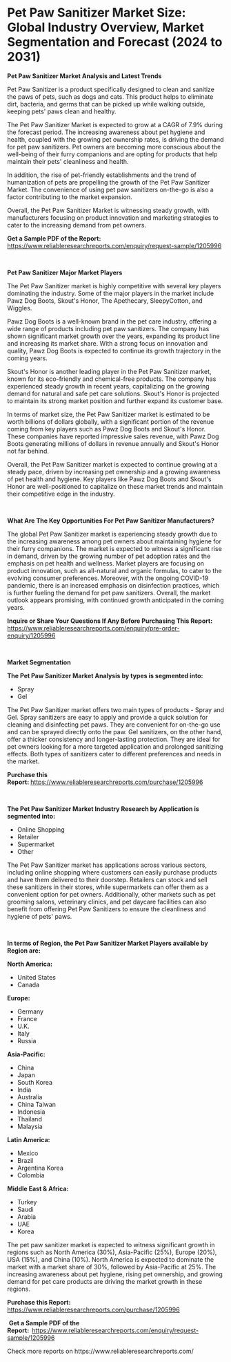 <p><h1>Pet Paw Sanitizer Market Size: Global Industry Overview, Market Segmentation and Forecast (2024 to 2031)</h1></p><p><strong>Pet Paw Sanitizer Market Analysis and Latest Trends</strong></p>
<p><p>Pet Paw Sanitizer is a product specifically designed to clean and sanitize the paws of pets, such as dogs and cats. This product helps to eliminate dirt, bacteria, and germs that can be picked up while walking outside, keeping pets' paws clean and healthy.</p><p>The Pet Paw Sanitizer Market is expected to grow at a CAGR of 7.9% during the forecast period. The increasing awareness about pet hygiene and health, coupled with the growing pet ownership rates, is driving the demand for pet paw sanitizers. Pet owners are becoming more conscious about the well-being of their furry companions and are opting for products that help maintain their pets' cleanliness and health.</p><p>In addition, the rise of pet-friendly establishments and the trend of humanization of pets are propelling the growth of the Pet Paw Sanitizer Market. The convenience of using pet paw sanitizers on-the-go is also a factor contributing to the market expansion.</p><p>Overall, the Pet Paw Sanitizer Market is witnessing steady growth, with manufacturers focusing on product innovation and marketing strategies to cater to the increasing demand from pet owners.</p></p>
<p><strong>Get a Sample PDF of the Report:&nbsp;</strong> <a href="https://www.reliableresearchreports.com/enquiry/request-sample/1205996">https://www.reliableresearchreports.com/enquiry/request-sample/1205996</a></p>
<p>&nbsp;</p>
<p><strong>Pet Paw Sanitizer Major Market Players</strong></p>
<p><p>The Pet Paw Sanitizer market is highly competitive with several key players dominating the industry. Some of the major players in the market include Pawz Dog Boots, Skout's Honor, The Apethecary, SleepyCotton, and Wiggles.</p><p>Pawz Dog Boots is a well-known brand in the pet care industry, offering a wide range of products including pet paw sanitizers. The company has shown significant market growth over the years, expanding its product line and increasing its market share. With a strong focus on innovation and quality, Pawz Dog Boots is expected to continue its growth trajectory in the coming years.</p><p>Skout's Honor is another leading player in the Pet Paw Sanitizer market, known for its eco-friendly and chemical-free products. The company has experienced steady growth in recent years, capitalizing on the growing demand for natural and safe pet care solutions. Skout's Honor is projected to maintain its strong market position and further expand its customer base.</p><p>In terms of market size, the Pet Paw Sanitizer market is estimated to be worth billions of dollars globally, with a significant portion of the revenue coming from key players such as Pawz Dog Boots and Skout's Honor. These companies have reported impressive sales revenue, with Pawz Dog Boots generating millions of dollars in revenue annually and Skout's Honor not far behind.</p><p>Overall, the Pet Paw Sanitizer market is expected to continue growing at a steady pace, driven by increasing pet ownership and a growing awareness of pet health and hygiene. Key players like Pawz Dog Boots and Skout's Honor are well-positioned to capitalize on these market trends and maintain their competitive edge in the industry.</p></p>
<p>&nbsp;</p>
<p><strong>What Are The Key Opportunities For Pet Paw Sanitizer Manufacturers?</strong></p>
<p><p>The global Pet Paw Sanitizer market is experiencing steady growth due to the increasing awareness among pet owners about maintaining hygiene for their furry companions. The market is expected to witness a significant rise in demand, driven by the growing number of pet adoption rates and the emphasis on pet health and wellness. Market players are focusing on product innovation, such as all-natural and organic formulas, to cater to the evolving consumer preferences. Moreover, with the ongoing COVID-19 pandemic, there is an increased emphasis on disinfection practices, which is further fueling the demand for pet paw sanitizers. Overall, the market outlook appears promising, with continued growth anticipated in the coming years.</p></p>
<p><strong>Inquire or Share Your Questions If Any Before Purchasing This Report:</strong> <a href="https://www.reliableresearchreports.com/enquiry/pre-order-enquiry/1205996">https://www.reliableresearchreports.com/enquiry/pre-order-enquiry/1205996</a></p>
<p>&nbsp;</p>
<p><strong>Market Segmentation</strong></p>
<p><strong>The Pet Paw Sanitizer Market Analysis by types is segmented into:</strong></p>
<p><ul><li>Spray</li><li>Gel</li></ul></p>
<p><p>The Pet Paw Sanitizer market offers two main types of products - Spray and Gel. Spray sanitizers are easy to apply and provide a quick solution for cleaning and disinfecting pet paws. They are convenient for on-the-go use and can be sprayed directly onto the paw. Gel sanitizers, on the other hand, offer a thicker consistency and longer-lasting protection. They are ideal for pet owners looking for a more targeted application and prolonged sanitizing effects. Both types of sanitizers cater to different preferences and needs in the market.</p></p>
<p><strong>Purchase this Report:&nbsp;</strong><a href="https://www.reliableresearchreports.com/purchase/1205996">https://www.reliableresearchreports.com/purchase/1205996</a></p>
<p>&nbsp;</p>
<p><strong>The Pet Paw Sanitizer Market Industry Research by Application is segmented into:</strong></p>
<p><ul><li>Online Shopping</li><li>Retailer</li><li>Supermarket</li><li>Other</li></ul></p>
<p><p>The Pet Paw Sanitizer market has applications across various sectors, including online shopping where customers can easily purchase products and have them delivered to their doorstep. Retailers can stock and sell these sanitizers in their stores, while supermarkets can offer them as a convenient option for pet owners. Additionally, other markets such as pet grooming salons, veterinary clinics, and pet daycare facilities can also benefit from offering Pet Paw Sanitizers to ensure the cleanliness and hygiene of pets' paws.</p></p>
<p>&nbsp;</p>
<p><strong>In terms of Region, the Pet Paw Sanitizer Market Players available by Region are:</strong></p>
<p>
    <p> <strong> North America: </strong>
        <ul>
            <li>United States</li>
            <li>Canada</li>
        </ul>
        </p> 
    <p> <strong> Europe: </strong>
        <ul>
            <li>Germany</li>
            <li>France</li>
            <li>U.K.</li>
            <li>Italy</li>
            <li>Russia</li>
        </ul>
        </p> 
    <p> <strong> Asia-Pacific: </strong>
        <ul>
            <li>China</li>
            <li>Japan</li>
            <li>South Korea</li>
            <li>India</li>
            <li>Australia</li>
            <li>China Taiwan</li>
            <li>Indonesia</li>
            <li>Thailand</li>
            <li>Malaysia</li>
        </ul>
        </p> 
    <p> <strong> Latin America: </strong>
        <ul>
            <li>Mexico</li>
            <li>Brazil</li>
            <li>Argentina Korea</li>
            <li>Colombia</li>
        </ul>
        </p> 
    <p> <strong> Middle East & Africa: </strong>
        <ul>
            <li>Turkey</li>
            <li>Saudi</li>
            <li>Arabia</li>
            <li>UAE</li>
            <li>Korea</li>
        </ul>
    </p>
    </p>
<p><p>The pet paw sanitizer market is expected to witness significant growth in regions such as North America (30%), Asia-Pacific (25%), Europe (20%), USA (15%), and China (10%). North America is expected to dominate the market with a market share of 30%, followed by Asia-Pacific at 25%. The increasing awareness about pet hygiene, rising pet ownership, and growing demand for pet care products are driving the market growth in these regions.</p></p>
<p><strong>Purchase this Report: </strong><a href="https://www.reliableresearchreports.com/purchase/1205996">https://www.reliableresearchreports.com/purchase/1205996</a></p>
<p>&nbsp;<strong>Get a Sample PDF of the Report:&nbsp;&nbsp;</strong><a href="https://www.reliableresearchreports.com/enquiry/request-sample/1205996">https://www.reliableresearchreports.com/enquiry/request-sample/1205996</a></p>
<p><strong></strong></p>
<p>Check more reports on https://www.reliableresearchreports.com/</p>